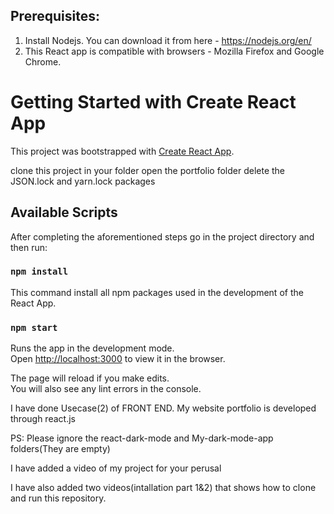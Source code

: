 ## Prerequisites:

1. Install Nodejs. You can download it from here - https://nodejs.org/en/
2. This React app is compatible with browsers - Mozilla Firefox and Google Chrome.

# Getting Started with Create React App

This project was bootstrapped with [Create React App](https://github.com/facebook/create-react-app).

clone this project in your folder
open the portfolio folder
delete the JSON.lock and yarn.lock packages
## Available Scripts

After completing the aforementioned steps go in the project directory and then run:

### `npm install`

This command install all npm packages used in the development of the React App.

### `npm start`

Runs the app in the development mode.\
Open [http://localhost:3000](http://localhost:3000) to view it in the browser.

The page will reload if you make edits.\
You will also see any lint errors in the console.

I have done Usecase(2) of FRONT END. 
My website portfolio is developed through react.js


PS: Please ignore the react-dark-mode and My-dark-mode-app folders(They are empty)

I have  added a video of my project for your perusal

I have also added two videos(intallation part 1&2) that shows how to clone and run this repository.
